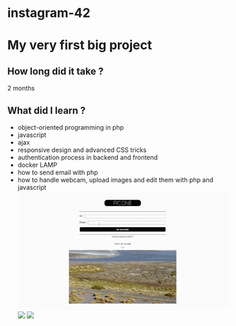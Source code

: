 # instagram-42
# My very first big project

## How long did it take ?
2 months

## What did I learn ?
  * object-oriented programming in php
  * javascript
  * ajax
  * responsive design and advanced CSS tricks
  * authentication process in backend and frontend
  * docker LAMP
  * how to send email with php
  * how to handle webcam, upload images and edit them with php and javascript
![](insta1.gif)
![](insta2.gif)
![](insta3.gif)
